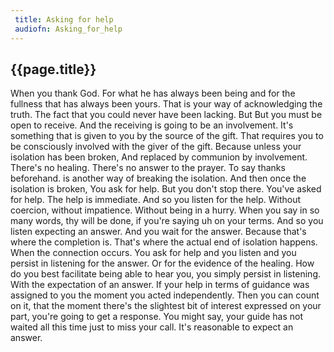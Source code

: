 ```yaml
---
 title: Asking for help
 audiofn: Asking_for_help
---
```


## {{page.title}}

When you thank God. For what he has always been being and for the
fullness that has always been yours. That is your way of acknowledging
the truth. The fact that you could never have been lacking. But But you
must be open to receive. And the receiving is going to be an
involvement. It's something that is given to you by the source of the
gift. That requires you to be consciously involved with the giver of the
gift. Because unless your isolation has been broken, And replaced by
communion by involvement. There's no healing. There's no answer to the
prayer. To say thanks beforehand. is another way of breaking the
isolation. And then once the isolation is broken, You ask for help. But
you don't stop there. You've asked for help. The help is immediate. And
so you listen for the help. Without coercion, without impatience.
Without being in a hurry. When you say in so many words, thy will be
done, if you're saying uh on your terms. And so you listen expecting an
answer. And you wait for the answer. Because that's where the completion
is. That's where the actual end of isolation happens. When the
connection occurs. You ask for help and you listen and you persist in
listening for the answer. Or for the evidence of the healing. How do you
best facilitate being able to hear you, you simply persist in listening.
With the expectation of an answer. If your help in terms of guidance was
assigned to you the moment you acted independently. Then you can count
on it, that the moment there's the slightest bit of interest expressed
on your part, you're going to get a response. You might say, your guide
has not waited all this time just to miss your call. It's reasonable to
expect an answer.

